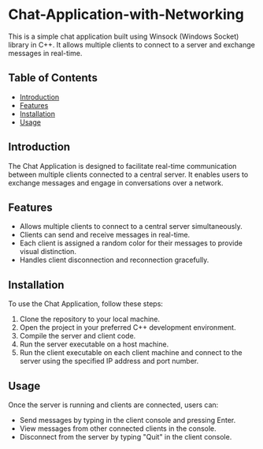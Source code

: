 # Chat-Application-with-Networking
This is a simple chat application built using Winsock (Windows Socket) library in C++. It allows multiple clients to connect to a server and exchange messages in real-time.

## Table of Contents

- [Introduction](#introduction)
- [Features](#features)
- [Installation](#installation)
- [Usage](#usage)

## Introduction

The Chat Application is designed to facilitate real-time communication between multiple clients connected to a central server. It enables users to exchange messages and engage in conversations over a network.


## Features

- Allows multiple clients to connect to a central server simultaneously.
- Clients can send and receive messages in real-time.
- Each client is assigned a random color for their messages to provide visual distinction.
- Handles client disconnection and reconnection gracefully.

## Installation

To use the Chat Application, follow these steps:

1. Clone the repository to your local machine.
2. Open the project in your preferred C++ development environment.
3. Compile the server and client code.
4. Run the server executable on a host machine.
5. Run the client executable on each client machine and connect to the server using the specified IP address and port number.

## Usage

Once the server is running and clients are connected, users can:

- Send messages by typing in the client console and pressing Enter.
- View messages from other connected clients in the console.
- Disconnect from the server by typing "Quit" in the client console.



